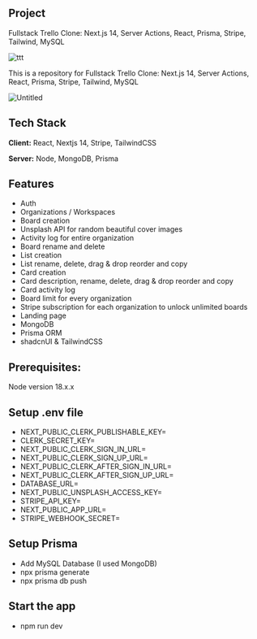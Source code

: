 ## Project






Fullstack Trello Clone: Next.js 14, Server Actions, React, Prisma, Stripe, Tailwind, MySQL


![ttt](https://github.com/samik1234/trello-dev-clone/assets/82882143/26cc0efc-65c8-4cea-862b-97671bb680be)













This is a repository for Fullstack Trello Clone: Next.js 14, Server Actions, React, Prisma, Stripe, Tailwind, MySQL


![Untitled](https://github.com/samik1234/trello-dev-clone/assets/82882143/e946cfb8-cab5-4f0f-bf8a-c052acab618c)















## Tech Stack

**Client:** React, Nextjs 14, Stripe, TailwindCSS

**Server:** Node, MongoDB, Prisma













## Features

- Auth
- Organizations / Workspaces
- Board creation
- Unsplash API for random beautiful cover images
- Activity log for entire organization
- Board rename and delete
- List creation
- List rename, delete, drag & drop reorder and copy
- Card creation
- Card description, rename, delete, drag & drop reorder and copy
- Card activity log
- Board limit for every organization
- Stripe subscription for each organization to unlock unlimited boards
- Landing page
- MongoDB
- Prisma ORM
- shadcnUI & TailwindCSS 









## Prerequisites: 

Node version 18.x.x














## Setup .env file

- NEXT_PUBLIC_CLERK_PUBLISHABLE_KEY=
- CLERK_SECRET_KEY=
- NEXT_PUBLIC_CLERK_SIGN_IN_URL=
- NEXT_PUBLIC_CLERK_SIGN_UP_URL=
- NEXT_PUBLIC_CLERK_AFTER_SIGN_IN_URL=
- NEXT_PUBLIC_CLERK_AFTER_SIGN_UP_URL=
- DATABASE_URL=
- NEXT_PUBLIC_UNSPLASH_ACCESS_KEY=
- STRIPE_API_KEY=
- NEXT_PUBLIC_APP_URL=
- STRIPE_WEBHOOK_SECRET=







## Setup Prisma

- Add MySQL Database (I used MongoDB)
-  npx prisma generate
-  npx prisma db push



## Start the app

 - npm run dev

